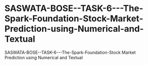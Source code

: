 # SASWATA-BOSE--TASK-6---The-Spark-Foundation-Stock-Market-Prediction-using-Numerical-and-Textual
SASWATA-BOSE--TASK-6---The-Spark-Foundation-Stock Market Prediction using Numerical and Textual
